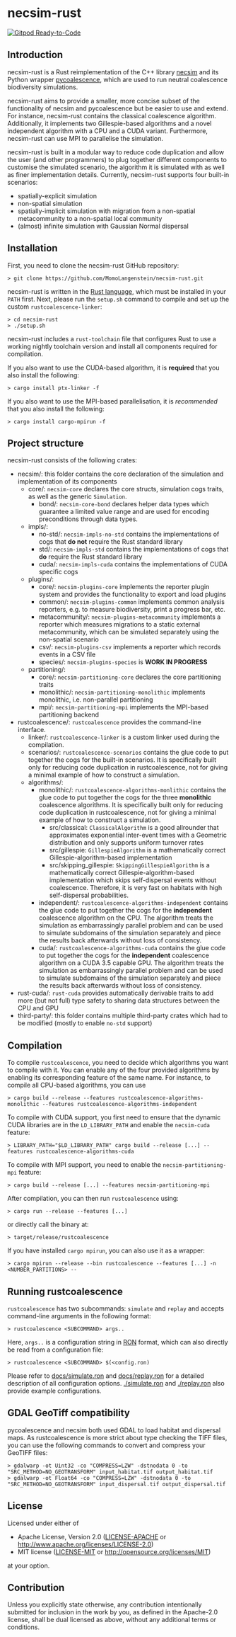 # necsim-rust

[![Gitpod Ready-to-Code](https://img.shields.io/badge/Gitpod-ready--to--code-blue?logo=gitpod)](https://gitpod.io/#https://github.com/MomoLangenstein/necsim-rust)

## Introduction

necsim-rust is a Rust reimplementation of the C++ library [necsim](https://bitbucket.org/thompsonsed/necsim) and its Python wrapper [pycoalescence](https://bitbucket.org/thompsonsed/pycoalescence), which are used to run neutral coalescence biodiversity simulations.

necsim-rust aims to provide a smaller, more concise subset of the functionality of necsim and pycoalescence but be easier to use and extend. For instance, necsim-rust contains the classical coalescence algorithm. Additionally, it implements two Gillespie-based algorithms and a novel independent algorithm with a CPU and a CUDA variant. Furthermore, necsim-rust can use MPI to parallelise the simulation.

necsim-rust is built in a modular way to reduce code duplication and allow the user (and other programmers) to plug together different components to customise the simulated scenario, the algorithm it is simulated with as well as finer implementation details. Currently, necsim-rust supports four built-in scenarios:
- spatially-explicit simulation
- non-spatial simulation
- spatially-implicit simulation with migration from a non-spatial metacommunity to a non-spatial local community
- (almost) infinite simulation with Gaussian Normal dispersal

## Installation

First, you need to clone the necsim-rust GitHub repository:
```shell
> git clone https://github.com/MomoLangenstein/necsim-rust.git
```
necsim-rust is written in the [Rust language](https://www.rust-lang.org/tools/install), which must be installed in your `PATH` first. Next, please run the `setup.sh` command to compile and set up the custom `rustcoalescence-linker`:
```shell
> cd necsim-rust
> ./setup.sh
```
necsim-rust includes a `rust-toolchain` file that configures Rust to use a working nightly toolchain version and install all components required for compilation.

If you also want to use the CUDA-based algorithm, it is **required** that you also install the following:
```shell
> cargo install ptx-linker -f
```

If you also want to use the MPI-based parallelisation, it is *recommended* that you also install the following:
```shell
> cargo install cargo-mpirun -f
```

## Project structure

necsim-rust consists of the following crates:
- necsim/: this folder contains the core declaration of the simulation and implementation of its components
    - core/: `necsim-core` declares the core structs, simulation cogs traits, as well as the generic `Simulation`.
        - bond/: `necsim-core-bond` declares helper data types which guarantee a limited value range and are used for encoding preconditions through data types.
    - impls/:
        - no-std/: `necsim-impls-no-std` contains the implementations of cogs that **do not** require the Rust standard library
        - std/: `necsim-impls-std` contains the implementations of cogs that **do** require the Rust standard library
        - cuda/: `necsim-impls-cuda` contains the implementations of CUDA specific cogs
    - plugins/:
        - core/: `necsim-plugins-core` implements the reporter plugin system and provides the functionality to export and load plugins
        - common/: `necsim-plugins-common` implements common analysis reporters, e.g. to measure biodiversity, print a progress bar, etc.
        - metacommunity/: `necsim-plugins-metacommunity` implements a reporter which measures migrations to a static external metacommunity, which can be simulated separately using the non-spatial scenario
        - csv/: `necsim-plugins-csv` implements a reporter which records events in a CSV file
        - species/: `necsim-plugins-species` is **WORK IN PROGRESS**
    - partitioning/:
        - core/: `necsim-partitioning-core` declares the core partitioning traits
        - monolithic/: `necsim-partitioning-monolithic` implements monolithic, i.e. non-parallel partitioning
        - mpi/: `necsim-partitioning-mpi` implements the MPI-based partitioning backend
- rustcoalescence/: `rustcoalescence` provides the command-line interface.
    - linker/: `rustcoalescence-linker` is a custom linker used during the compilation.
    - scenarios/: `rustcoalescence-scenarios` contains the glue code to put together the cogs for the built-in scenarios. It is specifically built only for reducing code duplication in rustcoalescence, not for giving a minimal example of how to construct a simulation.
    - algorithms/:
        - monolithic/: `rustcoalescence-algorithms-monlithic` contains the glue code to put together the cogs for the three **monolithic** coalescence algorithms. It is specifically built only for reducing code duplication in rustcoalescence, not for giving a minimal example of how to construct a simulation.
            - src/classical: `ClassicalAlgorithm` is a good allrounder that approximates exponential inter-event times with a Geometric distribution and only supports uniform turnover rates
            - src/gillespie: `GillespieAlgorithm` is a mathematically correct Gillespie-algorithm-based implementation
            - src/skipping_gillespie: `SkippingGillespieAlgorithm` is a mathematically correct Gillespie-algorithm-based implementation which skips self-dispersal events without coalescence. Therefore, it is very fast on habitats with high self-dispersal probabilities.
        - independent/: `rustcoalescence-algorithms-independent` contains the glue code to put together the cogs for the **independent** coalescence algorithm on the CPU. The algorithm treats the simulation as embarrassingly parallel problem and can be used to simulate subdomains of the simulation separately and piece the results back afterwards without loss of consistency.
        - cuda/: `rustcoalescence-algorithms-cuda` contains the glue code to put together the cogs for the **independent** coalescence algorithm on a CUDA 3.5 capable GPU. The algorithm treats the simulation as embarrassingly parallel problem and can be used to simulate subdomains of the simulation separately and piece the results back afterwards without loss of consistency.
- rust-cuda/: `rust-cuda` provides automatically derivable traits to add more (but not full) type safety to sharing data structures between the CPU and GPU
- third-party/: this folder contains multiple third-party crates which had to be modified (mostly to enable `no-std` support)

## Compilation

To compile `rustcoalescence`, you need to decide which algorithms you want to compile with it. You can enable any of the four provided algorithms by enabling its corresponding feature of the same name. For instance, to compile all CPU-based algorithms, you can use
```shell
> cargo build --release --features rustcoalescence-algorithms-monolithic --features rustcoalescence-algorithms-independent
```
To compile with CUDA support, you first need to ensure that the dynamic CUDA libraries are in the `LD_LIBRARY_PATH` and enable the `necsim-cuda` feature:
```shell
> LIBRARY_PATH="$LD_LIBRARY_PATH" cargo build --release [...] --features rustcoalescence-algorithms-cuda
```
To compile with MPI support, you need to enable the `necsim-partitioning-mpi` feature:
```shell
> cargo build --release [...] --features necsim-partitioning-mpi
```
After compilation, you can then run `rustcoalescence` using:
```
> cargo run --release --features [...]
```
or directly call the binary at:
```
> target/release/rustcoalescence
```
If you have installed `cargo mpirun`, you can also use it as a wrapper:
```
> cargo mpirun --release --bin rustcoalescence --features [...] -n <NUMBER_PARTITIONS> --
```

## Running rustcoalescence

`rustcoalescence` has two subcommands: `simulate` and `replay` and accepts command-line arguments in the following format:
```shell
> rustcoalescence <SUBCOMMAND> args..
```
Here, `args..` is a configuration string in [RON](https://github.com/ron-rs/ron) format, which can also directly be read from a configuration file:
```shell
> rustcoalescence <SUBCOMMAND> $(<config.ron)
```
Please refer to [docs/simulate.ron](docs/simulate.ron) and [docs/replay.ron](docs/replay.ron) for a detailed description of all configuration options. [./simulate.ron](simulate.ron) and [./replay.ron](replay.ron) also provide example configurations.

## GDAL GeoTiff compatibility

pycoalescence and necsim both used GDAL to load habitat and dispersal maps. As rustcoalescence is more strict about type checking the TIFF files, you can use the following commands to convert and compress your GeoTIFF files:
```shell
> gdalwarp -ot Uint32 -co "COMPRESS=LZW" -dstnodata 0 -to "SRC_METHOD=NO_GEOTRANSFORM" input_habitat.tif output_habitat.tif
> gdalwarp -ot Float64 -co "COMPRESS=LZW" -dstnodata 0 -to "SRC_METHOD=NO_GEOTRANSFORM" input_dispersal.tif output_dispersal.tif
```

## License

Licensed under either of

 * Apache License, Version 2.0
   ([LICENSE-APACHE](LICENSE-APACHE) or http://www.apache.org/licenses/LICENSE-2.0)
 * MIT license
   ([LICENSE-MIT](LICENSE-MIT) or http://opensource.org/licenses/MIT)

at your option.

## Contribution

Unless you explicitly state otherwise, any contribution intentionally submitted for inclusion in the work by you, as defined in the Apache-2.0 license, shall be dual licensed as above, without any additional terms or conditions.
